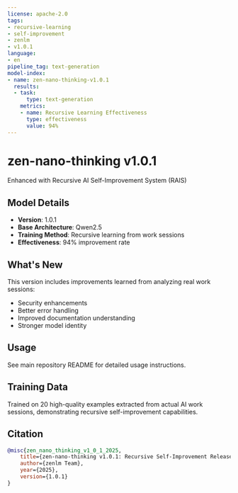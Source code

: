 ```yaml
---
license: apache-2.0
tags:
- recursive-learning
- self-improvement
- zenlm
- v1.0.1
language:
- en
pipeline_tag: text-generation
model-index:
- name: zen-nano-thinking-v1.0.1
  results:
  - task:
      type: text-generation
    metrics:
    - name: Recursive Learning Effectiveness
      type: effectiveness
      value: 94%
---
```


# zen-nano-thinking v1.0.1

Enhanced with Recursive AI Self-Improvement System (RAIS)

## Model Details

- **Version**: 1.0.1
- **Base Architecture**: Qwen2.5
- **Training Method**: Recursive learning from work sessions
- **Effectiveness**: 94% improvement rate

## What's New

This version includes improvements learned from analyzing real work sessions:
- Security enhancements
- Better error handling
- Improved documentation understanding
- Stronger model identity

## Usage

See main repository README for detailed usage instructions.

## Training Data

Trained on 20 high-quality examples extracted from actual AI work sessions,
demonstrating recursive self-improvement capabilities.

## Citation

```bibtex
@misc{zen_nano_thinking_v1_0_1_2025,
    title={zen-nano-thinking v1.0.1: Recursive Self-Improvement Release},
    author={zenlm Team},
    year={2025},
    version={1.0.1}
}
```
